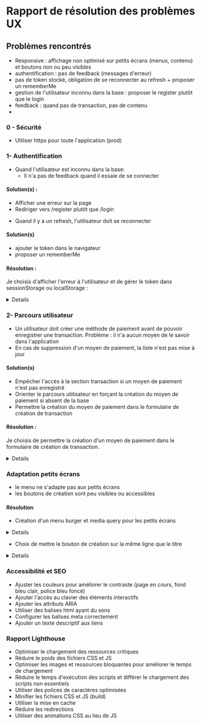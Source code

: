 # Rapport de résolution des problèmes UX

## Problèmes rencontrés

* Responsive : affichage non optimisé sur petits écrans (menus, contenu) et boutons non ou peu visibles
* authentification : pas de feedback (messages d'erreur)
* pas de token stocké, obligation de se reconnecter au refresh + proposer un rememberMe
* gestion de l'utilisateur inconnu dans la base : proposer le register plutôt que le login
* feedback : quand pas de transaction, pas de contenu
* 

### 0 - Sécurité
* Utiliser https pour toute l'application (prod)

### 1- Authentification

 - Quand l'utilisateur est inconnu dans la base:
   - Il n'a pas de feedback quand il essaie de se connecter

#### Solution(s) :
* Afficher une erreur sur la page
* Rediriger vers /register plutôt que /login

- Quand il y a un refresh, l'utilisateur doit se reconnecter

#### Solution(s)
* ajouter le token dans le navigateur
* proposer un rememberMe

#### Résolution : 
Je choisis d'afficher l'erreur à l'utilisateur et de gérer le token dans sessionStorage ou localStorage :

<details>
Dans AuthContext, ajout des méthodes : 
``` js
const saveToken = (token, rememberMe = false) => {
    const storage = rememberMe ? localStorage : sessionStorage;
    storage.setItem("jwtToken", token);
  };

  const clearToken = () => {
    localStorage.removeItem("jwtToken");
    sessionStorage.removeItem("jwtToken");
  };
```

Ajout de ces méthodes : 
* au logout :
```js
const logout = () => {
    setAuth(null);
    clearToken();
  };
```
* au login (avec amélioration de la gestion d'erreurs et de feedback) : 
```js
const login = async (username, password, rememberMe) => {
   try {
      const data = await loginService.login(username, password);
      console.log("authcontext : data " + JSON.stringify(data.accessToken));
      if (!data?.accessToken) throw new Error("Invalid token received");

      const decodedToken = jwtDecode(data.accessToken);
      console.log("decodedToken", decodedToken);
      setAuth(decodedToken);
      saveToken(data.accessToken, rememberMe);

      return true;
   } catch (error) {
      console.error('Login failed:', error);
      return false;
   }
};
```
* au register :
```js
const register = async (username, password) => {
   try {
      const data = await loginService.register(username, password);
      if (!data?.accessToken) throw new Error("Invalid token received");

      setAuth(jwtDecode(data.accessToken));
      saveToken(data.accessToken);

      return true;
   } catch (error) {
      console.error('Registration error:', error);
      return false;
   }
};
```
Modifier apiService pour récupérer le token et le transmettre avec les requêtes :
```js
export const HOST = 'http://localhost:8080';

function getStoredToken(){
  return sessionStorage.getItem("jwtToken") || localStorage.getItem('jwtToken');
}

export function createHeaders(auth) {
  const headers = {
    'Content-Type': 'application/json'
  };

  const token = auth?.token || getStoredToken();

  if (token) {
    headers['Authorization'] = `Bearer ${token}`;
  }

  return headers;
};

export async function apiRequest(endpoint, options = {}) {
  const response = await fetch(`${HOST}${endpoint}`, {
    ...options,
    headers: {
      ...createHeaders(options.auth),
      ...options.headers
    }
  });

  if (!response.ok) {
    throw new Error(`API request failed: ${response.statusText}`);
  }

  return response.json();
};

```

* Ajouter le rememberMe au login
```js
export default function Login() {
   const [isLogin, setIsLogin] = useState(true);
   const [username, setUsername] = useState('');
   const [password, setPassword] = useState('');
   const [error, setError] = useState('');
   const [authLoading, setAuthLoading] = useState(false);
   const [rememberMe, setRememberMe] = useState(false);
   const {login, register} = useAuth();

   const handleSubmit = useCallback(async (e) => {
      e.preventDefault();
      setAuthLoading(true);
      setError('');

      try {
         const success = isLogin
                 ? await login(username, password, rememberMe)
                 : await register(username, password);

         if (!success) {
            setError(isLogin ? 'Login failed. Please check your credentials.' : 'Registration failed.');
         }
      } catch (err) {
         setError('An unexpected error occurred.');
         console.error(err);
      } finally {
         setAuthLoading(false);
      }
   }, [isLogin, username, password, rememberMe, login, register]);

   return (
           <div className="login-container">
              <h2>{isLogin ? 'Login' : 'Register'}</h2>
              {error && <div className="error">{error}</div>}
              {authLoading && <Loader/>}
              <form onSubmit={handleSubmit}>
                 <input
                         type="text"
                         aria-label="Username field"
                         placeholder="Username"
                         value={username}
                         onChange={(e) => setUsername(e.target.value)}
                         required
                 />
                 <input
                         type="password"
                         placeholder="Password"
                         value={password}
                         onChange={(e) => setPassword(e.target.value)}
                         required
                 />
                 <label htmlFor="rememberMe">Se souvenir de moi</label>
                 <input
                         type="checkbox"
                         name="rememberMe"
                         checked={rememberMe}
                         onChange={() => setRememberMe(!rememberMe)}
                 />
                 <button type="submit" disabled={authLoading}>
                    {isLogin ? 'Login' : 'Register'}
                 </button>
              </form>
              <button onClick={() => setIsLogin(!isLogin)} disabled={authLoading}>
                 {isLogin ? 'Need to register?' : 'Already have an account?'}
              </button>
           </div>
   );
}
```

Cela nécessite d'installer jwt-decode : 
```bash
npm i jwt-decode
```
et de l'importer :
```js
import { jwtDecode } from "jwt-decode";
```
</details>

### 2- Parcours utilisateur
- Un utilisateur doit créer une méthode de paiement avant de pouvoir enregistrer une transaction. Problème : il n'a aucun moyen de le savoir dans l'application
- En cas de suppression d'un moyen de paiement, la liste n'est pas mise à jour

#### Solution(s)
* Empêcher l'accès à la section transaction si un moyen de paiement n'est pas enregistré
* Orienter le parcours utilisateur en forçant la création du moyen de paiement si absent de la base
* Permettre la création du moyen de paiement dans le formulaire de création de transaction

#### Résolution :
Je choisis de permettre la création d'un moyen de paiement dans le formulaire de création de transaction.

<details>
* Extraction de la modale de création d'un moyen de paiement dans un composant indépendant
* Injection de ce composant dans la page de création d'un moyen de paiement pour rétablir la fonctionnalité
* Injection de ce composant dans la modale de création d'une transaction. 
* On peut maintenant créer un moyen de paiement directement pendant la création d'une transaction

</details>

### Adaptation petits écrans
- le menu ne s'adapte pas aux petits écrans
- les boutons de création sont peu visibles ou accessibles

#### Résolution
* Création d'un menu burger et media query pour les petits écrans
<details>
    - pas eu le temps, j'ai ajouté un media query pour supprimer le logo du site et empiler les liens :

```css

@media (max-width: 550px) {
    .nav-links {
        display: flex;
        flex-direction: column;
        gap: 0.25rem;
        margin: 0;
        align-items: center;
    }
    .nav-links a {
        text-decoration: none;
        display: block;
        width: 100%;
        text-align: center;
        padding: 0.5rem;
    }
    .nav-brand {
        display: none;
    }
}
```


</details>


* Choix de mettre le bouton de création sur la même ligne que le titre

<details>
- ajout d'une div encadrant le h2 et le bouton sur chaque page
- css de cette div : 

```css
    display: flex;
    flex-direction: row;
    align-items: center;
    justify-content: space-between;
```
</details>

### Accessibilité et SEO
- Ajuster les couleurs pour améliorer le contraste (page en cours, fond bleu clair, police bleu foncé)
- Ajouter l'accès au clavier des éléments interactifs
- Ajouter les attributs ARIA
- Utiliser des balises html ayant du sens
- Configurer les balises meta correctement
- Ajouter un texte descriptif aux liens


### Rapport Lighthouse
- Optimiser le chargement des ressources critiques
- Réduire le poids des fichiers CSS et JS
- Optimiser les images et ressources bloquantes pour améliorer le temps de chargement
- Réduire le temps d'exécution des scripts et différer le chargement des scripts non essentiels
- Utiliser des polices de caractères optimisées
- Minifier les fichiers CSS et JS (build)
- Utiliser la mise en cache
- Réduire les redirections
- Utiliser des animations CSS au lieu de JS

